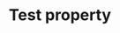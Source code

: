 ---
title: "Test property"
description: "This is the description of the test property."
category: css
last_test_date: "2019-06-18"
test_url: "https://gist.github.com/hteumeuleu/10e89de83f362646e2e12365308440f8"
stats: {
    aol: {
        desktop-app: {
            "2017-09":"a #1"
        },
        desktop-webmail: {
            "2017-09":"y"
        },
        alto-ios: {
            "2017-09":"y"
        },
        alto-android: {
            "2017-09":"a #1"
        }
    },
    apple-mail: {
        macos: {
            "10":"u"
        },
        ios: {
            "10":"y",
            "11":"u"
        }
    },
    gmail: {
        desktop-webmail: {
            "2017-09":"n",
            "2019-04":"n"
        },
        ios: {
            "2019-04":"n"
        }
    },
    ibm-notes: {
        windows: {
            "9":"n"
        }
    },
    microsoft: {
        windows-10-mail: {
            "2017-09":"n"
        },
        windows-live-mail: {
            "2017-09":"a #3"
        }
    },
    outlook: {
        windows: {
            "2003":"a #2",
            "2007":"n",
            "2010":"n",
            "2013":"n",
            "2016":"n",
            "2019":"n"
        },
        macos: {
            "2013":"y",
            "2016":"y",
            "2019":"y"
        },
        outlook-express: {
            "2017-09":"a #3"
        },
        outlook-com: {
            "2017-09":"y"
        },
        ios: {
            "2017-09":"y"
        },
        android: {
            "2017-09":"a #1"
        }
    },
    thunderbird: {
        windows: {
            "60.0":"y"
        }
    },
    yahoo: {
        desktop-webmail: {
            "2017-09":"a #4"
        },
        ios: {
            "2017-09":"a #2"
        },
        android: {
            "2017-09":"a #5"
        }
    }
}
notes: "This is a global note."
notes_by_num: {
    "1": "Partial. Fixed attachment is not supported.",
    "2": "Partial. Slash syntax values are not supported.",
    "3": "Partial. Values containing background images are not supported.",
    "4": "Buggy. For slash syntax values, it removes the slash character, making the value invalid.",
    "5": "Partial. Seems to only support background colors."
}
---